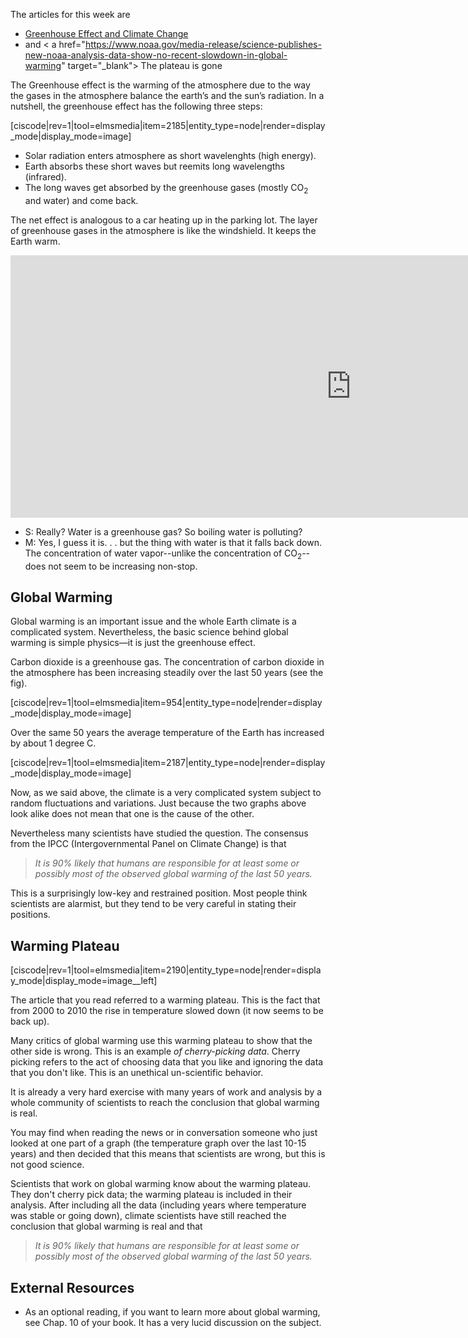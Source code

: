 The articles for this week are

- <a href="http://www.nytimes.com/2013/06/11/science/earth/what-to-make-of-a-climate-change-plateau.html?ref=greenhousegasemissions&_r=0&pagewanted=print" target="_blank">Greenhouse Effect and Climate Change</a>
- and 
< a href="https://www.noaa.gov/media-release/science-publishes-new-noaa-analysis-data-show-no-recent-slowdown-in-global-warming" target="_blank"> The plateau is gone </a>


The Greenhouse effect is the warming of the atmosphere due to the way the gases in the atmosphere balance the earth’s and the sun’s radiation. In a nutshell, the greenhouse effect has the following three steps:

[ciscode|rev=1|tool=elmsmedia|item=2185|entity_type=node|render=display_mode|display_mode=image]

- Solar radiation enters atmosphere as short wavelenghts (high energy).
- Earth absorbs these short waves but reemits long wavelengths (infrared).
- The long waves get absorbed by the greenhouse gases (mostly CO<sub>2</sub> and water) and come back.

The net effect is analogous to a car heating up in the parking lot. The layer of greenhouse gases in the atmosphere is like the windshield. It keeps the Earth warm.

<iframe src="https://h5p.org/h5p/embed/85368" width="1090" height="420" frameborder="0" allowfullscreen="allowfullscreen"></iframe><script src="https://h5p.org/sites/all/modules/h5p/library/js/h5p-resizer.js" charset="UTF-8"></script>

- S: Really? Water is a greenhouse gas? So boiling water is polluting?
- M: Yes, I guess it is. . . but the thing with water is that it falls back down. The concentration of water vapor--unlike the concentration of CO<sub>2</sub>--does not seem to be increasing non-stop.

## Global Warming

Global warming is an important issue and the whole Earth climate is a complicated system. Nevertheless, the basic science behind global warming is simple physics—it is just the greenhouse effect.

Carbon dioxide is a greenhouse gas. The concentration of carbon dioxide in the atmosphere has been increasing steadily over the last 50 years (see the fig).

[ciscode|rev=1|tool=elmsmedia|item=954|entity_type=node|render=display_mode|display_mode=image]

Over the same 50 years the average temperature of the Earth has increased by about 1 degree C.

[ciscode|rev=1|tool=elmsmedia|item=2187|entity_type=node|render=display_mode|display_mode=image]

Now, as we said above, the climate is a very complicated system subject to random fluctuations and variations. Just because the two graphs above look alike does not mean that one is the cause of the other.

Nevertheless many scientists have studied the question. The consensus from the IPCC (Intergovernmental Panel on Climate Change) is that

> _It is 90% likely that humans are responsible for at least some or possibly most of the observed global warming of the last 50 years._

This is a surprisingly low-key and restrained position. Most people think scientists are alarmist, but they tend to be very careful in stating their positions.

## Warming Plateau

[ciscode|rev=1|tool=elmsmedia|item=2190|entity_type=node|render=display_mode|display_mode=image__left]

The article that you read referred to a warming plateau. This is the fact that from 2000 to 2010 the rise in temperature slowed down (it now seems to be back up).

Many critics of global warming use this warming plateau to show that the other side is wrong. This is an example _of cherry-picking data_. Cherry picking refers to the act of choosing data that you like and ignoring the data that you don't like. This is an unethical un-scientific behavior.

It is already a very hard exercise with many years of work and analysis by a whole community of scientists to reach the conclusion that global warming is real.

You may find when reading the news or in conversation someone who just looked at one part of a graph (the temperature graph over the last 10-15 years) and then decided that this means that scientists are wrong, but this is not good science.

Scientists that work on global warming know about the warming plateau. They don't cherry pick data; the warming plateau is included in their analysis. After including all the data (including years where temperature was stable or going down), climate scientists have still reached the conclusion that global warming is real and that

> _It is 90% likely that humans are responsible for at least some or possibly most of the observed global warming of the last 50 years._

External Resources
------------------

- As an optional reading, if you want to learn more about global warming, see Chap. 10 of your book. It has a very lucid discussion on the subject.